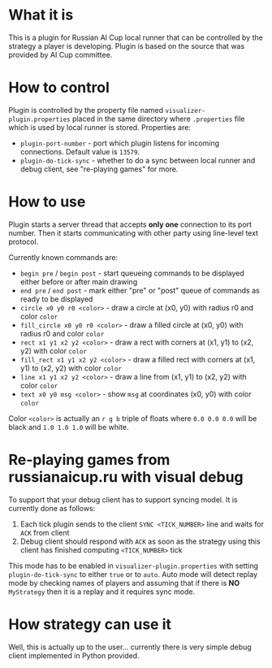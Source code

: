 # What it is
This is a plugin for Russian AI Cup local runner that can be controlled by the strategy a player is developing.
Plugin is based on the source that was provided by AI Cup committee.

# How to control
Plugin is controlled by the property file named `visualizer-plugin.properties` placed in the same directory where `.properties` file which is used by local runner is stored.
Properties are:
* `plugin-port-number` - port which plugin listens for incoming connections. Default value is `13579`.
* `plugin-do-tick-sync` - whether to do a sync between local runner and debug client, see "re-playing games" for more.

# How to use
Plugin starts a server thread that accepts **only one** connection to its port number.
Then it starts communicating with other party using line-level text protocol.

Currently known commands are:
* `begin pre` / `begin post` - start queueing commands to be displayed either before or after main drawing
* `end pre` / `end post` - mark either "pre" or "post" queue of commands as ready to be displayed
* `circle x0 y0 r0 <color>` - draw a circle at (x0, y0) with radius r0 and color `color`
* `fill_circle x0 y0 r0 <color>` - draw a filled circle at (x0, y0) with radius r0 and color `color`
* `rect x1 y1 x2 y2 <color>` - draw a rect with corners at (x1, y1) to (x2, y2) with color `color`
* `fill_rect x1 y1 x2 y2 <color>` - draw a filled rect with corners at (x1, y1) to (x2, y2) with color `color`
* `line x1 y1 x2 y2 <color>` - draw a line from (x1, y1) to (x2, y2) with color `color`
* `text x0 y0 msg <color>` - show `msg` at coordinates (x0, y0) with color `color`

Color `<color>` is actually an `r g b` triple of floats where `0.0 0.0 0.0` will be black and `1.0 1.0 1.0` will be white.

# Re-playing games from russianaicup.ru with visual debug
To support that your debug client has to support syncing model.
It is currently done as follows:
1. Each tick plugin sends to the client `SYNC <TICK_NUMBER>` line and waits for `ACK` from client
2. Debug client should respond with `ACK` as soon as the strategy using this client has finished computing `<TICK_NUMBER>` tick

This mode has to be enabled in `visualizer-plugin.properties` with setting `plugin-do-tick-sync` to either `true` or to `auto`.
Auto mode will detect replay mode by checking names of players and assuming that if there is **NO** `MyStrategy` then it is a replay and it requires sync mode.

# How strategy can use it
Well, this is actually up to the user... currently there is very simple debug client implemented in Python provided.

